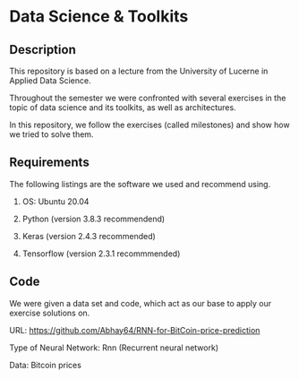 # Data Science & Toolkits

## Description

This repository is based on a lecture from the University of Lucerne in Applied Data Science.

Throughout the semester we were confronted with several exercises in the topic of data science and its toolkits, as well as architectures.

In this repository, we follow the exercises (called milestones) and show how we tried to solve them.

## Requirements

The following listings are the software we used and recommend using.

1. OS: Ubuntu 20.04

2. Python (version 3.8.3 recommendend)

2. Keras (version 2.4.3 recommended)

3. Tensorflow (version 2.3.1 recommmended)


## Code

We were given a data set and code, which act as our base to apply our exercise solutions on.

URL: https://github.com/Abhay64/RNN-for-BitCoin-price-prediction

Type of Neural Network: Rnn (Recurrent neural network)

Data: Bitcoin prices
